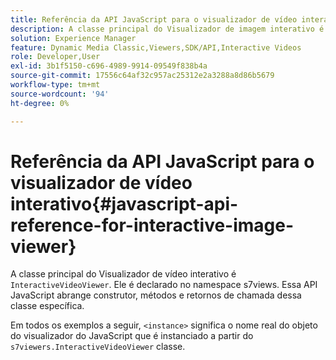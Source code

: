 ```yaml
---
title: Referência da API JavaScript para o visualizador de vídeo interativo
description: A classe principal do Visualizador de imagem interativo é InterativeVideoViewer. Ele é declarado no namespace s7views. Essa API JavaScript abrange construtor, métodos e retornos de chamada dessa classe específica.
solution: Experience Manager
feature: Dynamic Media Classic,Viewers,SDK/API,Interactive Videos
role: Developer,User
exl-id: 3b1f5150-c696-4989-9914-09549f838b4a
source-git-commit: 17556c64af32c957ac25312e2a3288a8d86b5679
workflow-type: tm+mt
source-wordcount: '94'
ht-degree: 0%

---
```


# Referência da API JavaScript para o visualizador de vídeo interativo{#javascript-api-reference-for-interactive-image-viewer}

A classe principal do Visualizador de vídeo interativo é `InteractiveVideoViewer`. Ele é declarado no namespace s7views. Essa API JavaScript abrange construtor, métodos e retornos de chamada dessa classe específica.

Em todos os exemplos a seguir, `<instance>` significa o nome real do objeto do visualizador do JavaScript que é instanciado a partir do `s7viewers.InteractiveVideoViewer` classe.
